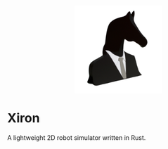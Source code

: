<img src="images/logo.png" 
        alt="Picture" 
        width="200" 
        height="200" 
        style="display: block; margin: 0 auto" />

# Xiron
A lightweight 2D robot simulator written in Rust.